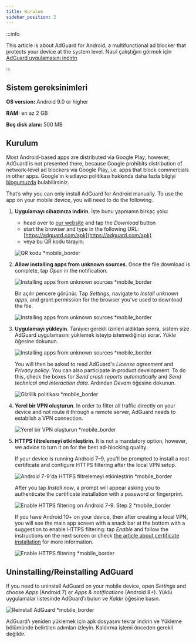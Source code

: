 ```yaml
---
title: Kurulum
sidebar_position: 2
---
```


:::info

This article is about AdGuard for Android, a multifunctional ad blocker that protects your device at the system level. Nasıl çalıştığını görmek için [AdGuard uygulamasını indirin](https://agrd.io/download-kb-adblock)

:::

## Sistem gereksinimleri

**OS version:** Android 9.0 or higher

**RAM:** en az 2 GB

**Boş disk alanı:** 500 MB

## Kurulum

Most Android-based apps are distributed via Google Play; however, AdGuard is not presented there, because Google prohibits distribution of network-level ad blockers via Google Play, i.e. apps that block commercials in other apps. Google'ın kısıtlayıcı politikası hakkında daha fazla bilgiyi [blogumuzda](https://adguard.com/blog/adguard-google-play-removal.html) bulabilirsiniz.

That’s why you can only install AdGuard for Android manually. To use the app on your mobile device, you will need to do the following.

1. **Uygulamayı cihazınıza indirin**. İşte bunu yapmanın birkaç yolu:

    - head over to [our website](https://adguard.com/adguard-android/overview.html) and tap the *Download* button
    - start the browser and type in the following URL: [https://adguard.com/apk](https://adguard.com/apk)
    - veya bu QR kodu tarayın:

    ![QR kodu *mobile_border](https://cdn.adtidy.org/content/kb/ad_blocker/android/installation/inst-qr-en-1.png)

1. **Allow installing apps from unknown sources**. Once the file download is complete, tap *Open* in the notification.

    ![Installing apps from unknown sources *mobile_border](https://cdn.adtidy.org/content/kb/ad_blocker/android/installation/inst_1.png)

    Bir açılır pencere görünür. Tap *Settings*, navigate to *Install unknown apps*, and grant permission for the browser you've used to download the file.

    ![Installing apps from unknown sources *mobile_border](https://cdn.adtidy.org/content/kb/ad_blocker/android/installation/inst_3.png)

1. **Uygulamayı yükleyin**. Tarayıcı gerekli izinleri aldıktan sonra, sistem size AdGuard uygulamasını yüklemek isteyip istemediğinizi sorar. *Yükle* öğesine dokunun.

    ![Installing apps from unknown sources *mobile_border](https://cdn.adtidy.org/content/kb/ad_blocker/android/installation/inst_4.png)

    You will then be asked to read AdGuard's *License agreement* and *Privacy policy*. You can also participate in product development. To do this, check the boxes for *Send crash reports automatically* and *Send technical and interaction data*. Ardından *Devam* öğesine dokunun.

    ![Gizlilik politikası *mobile_border](https://cdn.adtidy.org/content/kb/ad_blocker/android/installation/fl_3.png)

1. **Yerel bir VPN oluşturun**. In order to filter all traffic directly on your device and not route it through a remote server, AdGuard needs to establish a VPN connection.

    ![Yerel bir VPN oluşturun *mobile_border](https://cdn.adtidy.org/content/kb/ad_blocker/android/installation/fl_2.png)

1. **HTTPS filtrelemeyi etkinleştirin**. It is not a mandatory option, however, we advice to turn it on for the best ad-blocking quality.

    If your device is running Android 7–9, you'll be prompted to install a root certificate and configure HTTPS filtering after the local VPN setup.

    ![Android 7-9'da HTTPS filtrelemeyi etkinleştirin *mobile_border](https://cdn.adtidy.org/content/kb/ad_blocker/android/installation/cert_1.jpg)

    After you tap *Install now*, a prompt will appear asking you to authenticate the certificate installation with a password or fingerprint.

    ![Enable HTTPS filtering on Android 7-9. Step 2 *mobile_border](https://cdn.adtidy.org/content/kb/ad_blocker/android/installation/cert_2.jpg)

    If you have Android 10+ on your device, then after creating a local VPN, you will see the main app screen with a snack bar at the bottom with a suggestion to enable HTTPS filtering: tap *Enable* and follow the instructions on the next screen or check [the article about certificate installation](solving-problems/manual-certificate.md) for more information.

    ![Enable HTTPS filtering *mobile_border](https://cdn.adtidy.org/content/kb/ad_blocker/android/installation/fl_5.png)

## Uninstalling/Reinstalling AdGuard

If you need to uninstall AdGuard on your mobile device, open *Settings* and choose *Apps* (Android 7) or *Apps & notifications* (Android 8+). Yüklü uygulamalar listesinde AdGuard'ı bulun ve *Kaldır* öğesine basın.

![Reinstall AdGuard *mobile_border](https://cdn.adtidy.org/content/kb/ad_blocker/android/installation/inst_4.png)

AdGuard'ı yeniden yüklemek için apk dosyasını tekrar indirin ve Yükleme bölümünde belirtilen adımları izleyin. Kaldırma işlemi önceden gerekli değildir.
